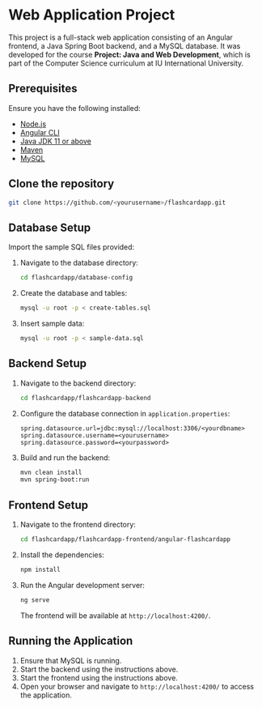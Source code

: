 # Web Application Project

This project is a full-stack web application consisting of an Angular frontend, a Java Spring Boot backend, and a MySQL database. It was developed for the course **Project: Java and Web Development**, which is part of the Computer Science curriculum at IU International University.

## Prerequisites

Ensure you have the following installed:
- [Node.js](https://nodejs.org/)
- [Angular CLI](https://angular.io/cli)
- [Java JDK 11 or above](https://www.oracle.com/java/technologies/javase-jdk11-downloads.html)
- [Maven](https://maven.apache.org/)
- [MySQL](https://dev.mysql.com/downloads/mysql/)

## Clone the repository
```bash
git clone https://github.com/<yourusername>/flashcardapp.git
```

## Database Setup

Import the sample SQL files provided:

1. Navigate to the database directory:
    ```bash
    cd flashcardapp/database-config
    ```

1. Create the database and tables:
    ```bash
    mysql -u root -p < create-tables.sql
    ```

2. Insert sample data:
    ```bash
    mysql -u root -p < sample-data.sql
    ```

## Backend Setup

1. Navigate to the backend directory:
    ```bash
    cd flashcardapp/flashcardapp-backend
    ```

2. Configure the database connection in `application.properties`:
    ```properties
    spring.datasource.url=jdbc:mysql://localhost:3306/<yourdbname>
    spring.datasource.username=<yourusername>
    spring.datasource.password=<yourpassword>
    ```

3. Build and run the backend:
    ```bash
    mvn clean install
    mvn spring-boot:run
    ```

## Frontend Setup

1. Navigate to the frontend directory:
    ```bash
    cd flashcardapp/flashcardapp-frontend/angular-flashcardapp
    ```

2. Install the dependencies:
    ```bash
    npm install
    ```

3. Run the Angular development server:
    ```bash
    ng serve
    ```

    The frontend will be available at `http://localhost:4200/`.

## Running the Application

1. Ensure that MySQL is running.
2. Start the backend using the instructions above.
3. Start the frontend using the instructions above.
4. Open your browser and navigate to `http://localhost:4200/` to access the application.